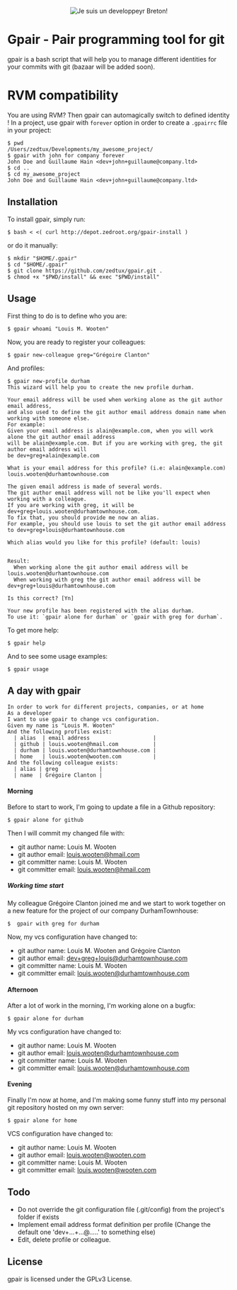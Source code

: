 <p align="center">
  <img src="https://raw.github.com/zedtux/gpair/master/media/developpeur_breton_logo.png" alt="Je suis un developpeyr Breton!"/>
</p>

# Gpair - Pair programming tool for git #

gpair is a bash script that will help you to manage different identities for your commits with git (bazaar will be added soon).

# RVM compatibility

You are using RVM? Then gpair can automagically switch to defined identity !
In a project, use gpair with `forever` option in order to create a `.gpairrc` file in your project:

    $ pwd
    /Users/zedtux/Developments/my_awesome_project/
    $ gpair with john for company forever
    John Doe and Guillaume Hain <dev+john+guillaume@company.ltd>
    $ cd ..
    $ cd my_awesome_project
    John Doe and Guillaume Hain <dev+john+guillaume@company.ltd>

## Installation ##

To install gpair, simply run:

    $ bash < <( curl http://depot.zedroot.org/gpair-install )

or do it manually:

    $ mkdir "$HOME/.gpair"
    $ cd "$HOME/.gpair"
    $ git clone https://github.com/zedtux/gpair.git .
    $ chmod +x "$PWD/install" && exec "$PWD/install"

## Usage ##

First thing to do is to define who you are:

    $ gpair whoami "Louis M. Wooten"

Now, you are ready to register your colleagues:

    $ gpair new-colleague greg="Grégoire Clanton"

And profiles:

    $ gpair new-profile durham
    This wizard will help you to create the new profile durham.
    
    Your email address will be used when working alone as the git author email address,
    and also used to define the git author email address domain name when working with someone else.
    For example:
    Given your email address is alain@example.com, when you will work alone the git author email address
    will be alain@example.com. But if you are working with greg, the git author email address will
    be dev+greg+alain@example.com
    
    What is your email address for this profile? (i.e: alain@example.com)
    louis.wooten@durhamtownhouse.com
    
    The given email address is made of several words.
    The git author email address will not be like you'll expect when working with a colleague.
    If you are working with greg, it will be dev+greg+louis.wooten@durhamtownhouse.com.
    To fix that, you should provide me now an alias.
    For example, you should use louis to set the git author email address to dev+greg+louis@durhamtownhouse.com
    
    Which alias would you like for this profile? (default: louis)
    
    
    Result:
      When working alone the git author email address will be louis.wooten@durhamtownhouse.com
      When working with greg the git author email address will be dev+greg+louis@durhamtownhouse.com
      
    Is this correct? [Yn]
    
    Your new profile has been registered with the alias durham.
    To use it: `gpair alone for durham` or `gpair with greg for durham`.

To get more help:

    $ gpair help

And to see some usage examples:

    $ gpair usage

## A day with gpair ##

    In order to work for different projects, companies, or at home
    As a developer
    I want to use gpair to change vcs configuration.
    Given my name is "Louis M. Wooten"
    And the following profiles exist:
      | alias  | email address                    |
      | github | louis.wooten@hmail.com           |
      | durham | louis.wooten@durhamtownhouse.com |
      | home   | louis.wooten@wooten.com          |
    And the following colleague exists:
      | alias | greg             |
      | name  | Grégoire Clanton |

#### Morning ####

Before to start to work, I'm going to update a file in a Github repository:

    $ gpair alone for github

Then I will commit my changed file with:

* git author name: Louis M. Wooten
* git author email: louis.wooten@hmail.com
* git committer name: Louis M. Wooten
* git committer email: louis.wooten@hmail.com

##### Working time start #####

My colleague Grégoire Clanton joined me and we start to work together on a new feature for the project of our company DurhamTownhouse:

    $  gpair with greg for durham

Now, my vcs configuration have changed to:

* git author name: Louis M. Wooten and Grégoire Clanton
* git author email: dev+greg+louis@durhamtownhouse.com
* git committer name: Louis M. Wooten
* git committer email: louis.wooten@durhamtownhouse.com

#### Afternoon ####

After a lot of work in the morning, I'm working alone on a bugfix:

    $ gpair alone for durham

My vcs configuration have changed to:

* git author name: Louis M. Wooten
* git author email: louis.wooten@durhamtownhouse.com
* git committer name: Louis M. Wooten
* git committer email: louis.wooten@durhamtownhouse.com

#### Evening ####

Finally I'm now at home, and I'm making some funny stuff into my personal git repository hosted on my own server:

    $ gpair alone for home

VCS configuration have changed to:

* git author name: Louis M. Wooten
* git author email: louis.wooten@wooten.com
* git committer name: Louis M. Wooten
* git committer email: louis.wooten@wooten.com

## Todo ##

* Do not override the git configuration file (.git/config) from the project's folder if exists
* Implement email address format definition per profile (Change the default one 'dev+...+...@.....' to something else)
* Edit, delete profile or colleague.

## License

gpair is licensed under the GPLv3 License.
